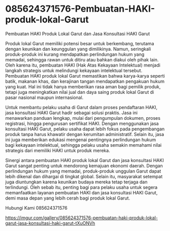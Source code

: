 # 085624371576-Pembuatan-HAKI-produk-lokal-Garut

Pembuatan HAKI Produk Lokal Garut dan Jasa Konsultasi HAKI Garut

Produk lokal Garut memiliki potensi besar untuk berkembang, terutama dengan keunikan dan keunggulan yang dimilikinya. Namun, seringkali produk-produk ini kurang mendapatkan perlindungan hukum yang memadai, sehingga rawan untuk ditiru atau bahkan diakui oleh pihak lain. Oleh karena itu, pembuatan HAKI (Hak Atas Kekayaan Intelektual) menjadi langkah strategis untuk melindungi kekayaan intelektual tersebut. Pembuatan HAKI produk lokal Garut memastikan bahwa karya-karya seperti batik, makanan khas, dan kerajinan tangan mendapatkan pengakuan hukum yang kuat. Hal ini tidak hanya memberikan rasa aman bagi pemilik produk, tetapi juga meningkatkan nilai jual dan daya saing produk lokal Garut di pasar nasional maupun internasional.

Untuk membantu pelaku usaha di Garut dalam proses pendaftaran HAKI, jasa konsultasi HAKI Garut hadir sebagai solusi praktis. Jasa ini menawarkan panduan lengkap, mulai dari pengumpulan dokumen, proses registrasi, hingga pengurusan sertifikat HAKI. Dengan menggunakan jasa konsultasi HAKI Garut, pelaku usaha dapat lebih fokus pada pengembangan produk tanpa harus khawatir dengan kerumitan administratif. Selain itu, jasa ini juga memberikan edukasi mengenai pentingnya perlindungan hukum bagi kekayaan intelektual, sehingga pelaku usaha semakin memahami nilai strategis dari memiliki HAKI untuk produk mereka.

Sinergi antara pembuatan HAKI produk lokal Garut dan jasa konsultasi HAKI Garut sangat penting untuk mendorong kemajuan ekonomi daerah. Dengan perlindungan hukum yang memadai, produk-produk unggulan Garut dapat lebih dikenal dan dihargai di tingkat global. Selain itu, masyarakat setempat juga diuntungkan karena keunikan budaya mereka tetap terjaga dan terlindungi. Oleh sebab itu, penting bagi para pelaku usaha untuk segera memanfaatkan layanan pembuatan HAKI dan jasa konsultasi HAKI Garut, demi masa depan yang lebih cerah bagi produk lokal Garut.

Hubungi Kami
085624371576

https://imgur.com/gallery/085624371576-pembuatan-haki-produk-lokal-garut-jasa-konsultasi-haki-garut-tXuONVh
